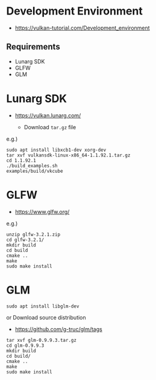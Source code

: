 # Development Environment

* https://vulkan-tutorial.com/Development_environment

## Requirements
* Lunarg SDK
* GLFW
* GLM

# Lunarg SDK

* https://vulkan.lunarg.com/

    * Download `tar.gz` file
	

e.g.)
```
sudo apt install libxcb1-dev xorg-dev
tar xvf vulkansdk-linux-x86_64-1.1.92.1.tar.gz
cd 1.1.92.1
./build_examples.sh
examples/build/vkcube
```

# GLFW

* https://www.glfw.org/

e.g.)
```
unzip glfw-3.2.1.zip
cd glfw-3.2.1/
mkdir build
cd build
cmake ..
make
sudo make install
```


# GLM

```
sudo apt install libglm-dev
```

or Download source distribution

* https://github.com/g-truc/glm/tags

```
tar xvf glm-0.9.9.3.tar.gz
cd glm-0.9.9.3
mkdir build
cd build/
cmake ..
make
sudo make install
```

